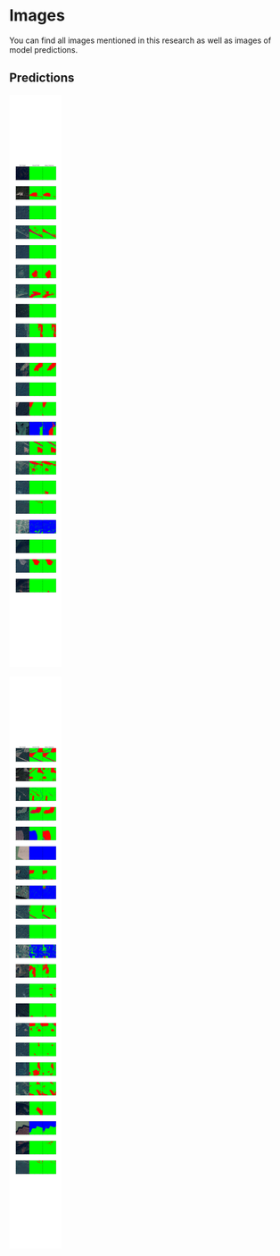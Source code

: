 # Images

You can find all images mentioned in this research as well as images of model predictions. 

## Predictions

![Prediction 1](https://github.com/BioWar/Satellite-Image-Segmentation-using-Deep-Learning-for-Deforestation-Detection/blob/main/Images/Predictions/predictions_1.png "Prediction tfrecords_v2_part1.tfrecord")

![Prediction 2](https://github.com/BioWar/Satellite-Image-Segmentation-using-Deep-Learning-for-Deforestation-Detection/blob/main/Images/Predictions/predictions_2.png "Prediction tfrecords_v2_part10.tfrecord")

